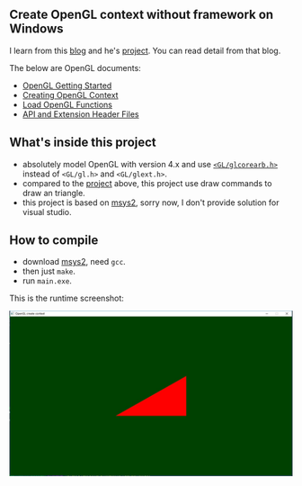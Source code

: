 ## Create OpenGL context without framework on Windows

I learn from this [blog](https://mariuszbartosik.com/opengl-4-x-initialization-in-windows-without-a-framework/) and he's [project](https://github.com/Lazarus247/project247). You can read detail from that blog.

The below are OpenGL documents:

* [OpenGL Getting Started](https://www.khronos.org/opengl/wiki/Getting_Started)
* [Creating OpenGL Context](https://www.khronos.org/opengl/wiki/Creating_an_OpenGL_Context)
* [Load OpenGL Functions](https://www.khronos.org/opengl/wiki/Load_OpenGL_Functions)
* [API and Extension Header Files ](https://www.khronos.org/registry/OpenGL/index_gl.php)

## What's inside this project

* absolutely model OpenGL with version 4.x and use [`<GL/glcorearb.h>`](https://www.khronos.org/registry/OpenGL/index_gl.php) instead of `<GL/gl.h>` and `<GL/glext.h>`.
* compared to the [project](https://github.com/Lazarus247/project247) above, this project use draw commands to draw an triangle.
* this project is based on [msys2](https://www.msys2.org/), sorry now, I don't provide solution for visual studio.

## How to compile

* download [msys2](https://www.msys2.org/), need `gcc`.
* then just `make`.
* run `main.exe`.

This is the runtime screenshot:

![runtime](./run.jpg)